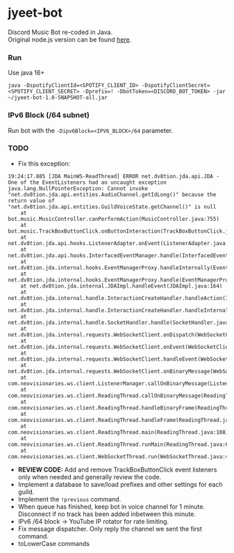 # jyeet-bot

Discord Music Bot re-coded in Java.<br>
Original node.js version can be found [here](https://github.com/phxgg/yeet-bot).

### Run

Use java 16+

```
java -DspotifyClientId=<SPOTIFY_CLIENT_ID> -DspotifyClientSecret=<SPOTIFY_CLIENT_SECRET> -Dprefix=! -DbotToken=<DISCORD_BOT_TOKEN> -jar ~/jyeet-bot-1.0-SNAPSHOT-all.jar
```

### IPv6 Block (/64 subnet)

Run bot with the `-Dipv6Block=<IPV6_BLOCK>/64` parameter.

### TODO

* Fix this exception:
```
19:24:17.885 [JDA MainWS-ReadThread] ERROR net.dv8tion.jda.api.JDA - One of the EventListeners had an uncaught exception
java.lang.NullPointerException: Cannot invoke "net.dv8tion.jda.api.entities.AudioChannel.getIdLong()" because the return value of "net.dv8tion.jda.api.entities.GuildVoiceState.getChannel()" is null
	at bot.music.MusicController.canPerformAction(MusicController.java:755)
	at bot.music.TrackBoxButtonClick.onButtonInteraction(TrackBoxButtonClick.java:25)
	at net.dv8tion.jda.api.hooks.ListenerAdapter.onEvent(ListenerAdapter.java:359)
	at net.dv8tion.jda.api.hooks.InterfacedEventManager.handle(InterfacedEventManager.java:96)
	at net.dv8tion.jda.internal.hooks.EventManagerProxy.handleInternally(EventManagerProxy.java:88)
	at net.dv8tion.jda.internal.hooks.EventManagerProxy.handle(EventManagerProxy.java:70)
	at net.dv8tion.jda.internal.JDAImpl.handleEvent(JDAImpl.java:164)
	at net.dv8tion.jda.internal.handle.InteractionCreateHandler.handleAction(InteractionCreateHandler.java:112)
	at net.dv8tion.jda.internal.handle.InteractionCreateHandler.handleInternally(InteractionCreateHandler.java:69)
	at net.dv8tion.jda.internal.handle.SocketHandler.handle(SocketHandler.java:36)
	at net.dv8tion.jda.internal.requests.WebSocketClient.onDispatch(WebSocketClient.java:952)
	at net.dv8tion.jda.internal.requests.WebSocketClient.onEvent(WebSocketClient.java:839)
	at net.dv8tion.jda.internal.requests.WebSocketClient.handleEvent(WebSocketClient.java:817)
	at net.dv8tion.jda.internal.requests.WebSocketClient.onBinaryMessage(WebSocketClient.java:991)
	at com.neovisionaries.ws.client.ListenerManager.callOnBinaryMessage(ListenerManager.java:385)
	at com.neovisionaries.ws.client.ReadingThread.callOnBinaryMessage(ReadingThread.java:276)
	at com.neovisionaries.ws.client.ReadingThread.handleBinaryFrame(ReadingThread.java:996)
	at com.neovisionaries.ws.client.ReadingThread.handleFrame(ReadingThread.java:755)
	at com.neovisionaries.ws.client.ReadingThread.main(ReadingThread.java:108)
	at com.neovisionaries.ws.client.ReadingThread.runMain(ReadingThread.java:64)
	at com.neovisionaries.ws.client.WebSocketThread.run(WebSocketThread.java:45)
```
* **REVIEW CODE:** Add and remove TrackBoxButtonClick event listeners only when needed and generally review the code.
* Implement a database to save/load prefixes and other settings for each guild.
* Implement the `!previous` command.
* When queue has finished, keep bot in voice channel for 1 minute. Disconnect if no track has been added inbetween this minute.
* IPv6 /64 block -> YouTube IP rotator for rate limiting.
* Fix message dispatcher. Only reply the channel we sent the first command.
* toLowerCase commands
